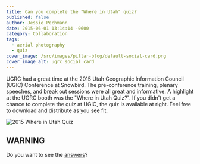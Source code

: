 ```yaml
---
title: Can you complete the "Where in Utah" quiz?
published: false
author: Jessie Pechmann
date: 2015-06-01 13:14:14 -0600
category: Collaboration
tags:
  - aerial photography
  - quiz
cover_image: /src/images/pillar-blog/default-social-card.png
cover_image_alt: ugrc social card
---
```


UGRC had a great time at the 2015 Utah Geographic Information Council (UGIC) Conference at Snowbird. The pre-conference training, plenary speeches, and break out sessions were all great and informative. A highlight at the UGRC booth was the "Where in Utah Quiz?". If you didn't get a chance to complete the quiz at UGIC, the quiz is available at right. Feel free to download and distribute as you see fit.

![2015 Where in Utah Quiz](/images/404.png)

## WARNING

Do you want to see the [answers](/images/404.png)?
